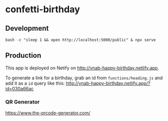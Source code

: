 # confetti-birthday

## Development

```
bash -c "sleep 1 && open http://localhost:5000/public" & npx serve
```

## Production

This app is deployed on Netify on http://ynab-happy-birthday.netlify.app.

To generate a link for a birthday, grab an id from `functions/heading.js` and add it as a `id` query like this: http://ynab-happy-birthday.netlify.app/?id=030a66ac

### QR Generator

https://www.the-qrcode-generator.com/
